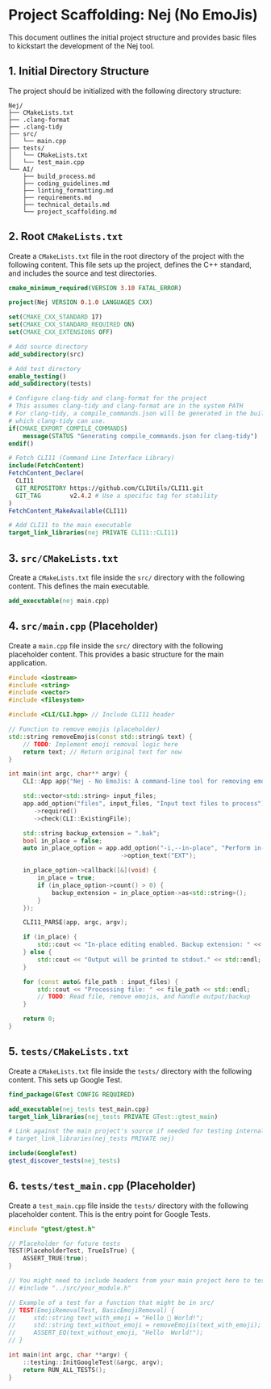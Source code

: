 # Project Scaffolding: Nej (No EmoJis)

This document outlines the initial project structure and provides basic files to kickstart the development of the Nej tool.

## 1. Initial Directory Structure

The project should be initialized with the following directory structure:

```
Nej/
├── CMakeLists.txt
├── .clang-format
├── .clang-tidy
├── src/
│   └── main.cpp
├── tests/
│   └── CMakeLists.txt
│   └── test_main.cpp
└── AI/
    ├── build_process.md
    ├── coding_guidelines.md
    ├── linting_formatting.md
    ├── requirements.md
    ├── technical_details.md
    └── project_scaffolding.md
```

## 2. Root `CMakeLists.txt`

Create a `CMakeLists.txt` file in the root directory of the project with the following content. This file sets up the project, defines the C++ standard, and includes the source and test directories.

```cmake
cmake_minimum_required(VERSION 3.10 FATAL_ERROR)

project(Nej VERSION 0.1.0 LANGUAGES CXX)

set(CMAKE_CXX_STANDARD 17)
set(CMAKE_CXX_STANDARD_REQUIRED ON)
set(CMAKE_CXX_EXTENSIONS OFF)

# Add source directory
add_subdirectory(src)

# Add test directory
enable_testing()
add_subdirectory(tests)

# Configure clang-tidy and clang-format for the project
# This assumes clang-tidy and clang-format are in the system PATH
# For clang-tidy, a compile_commands.json will be generated in the build directory
# which clang-tidy can use.
if(CMAKE_EXPORT_COMPILE_COMMANDS)
    message(STATUS "Generating compile_commands.json for clang-tidy")
endif()

# Fetch CLI11 (Command Line Interface Library)
include(FetchContent)
FetchContent_Declare(
  CLI11
  GIT_REPOSITORY https://github.com/CLIUtils/CLI11.git
  GIT_TAG        v2.4.2 # Use a specific tag for stability
)
FetchContent_MakeAvailable(CLI11)

# Add CLI11 to the main executable
target_link_libraries(nej PRIVATE CLI11::CLI11)
```

## 3. `src/CMakeLists.txt`

Create a `CMakeLists.txt` file inside the `src/` directory with the following content. This defines the main executable.

```cmake
add_executable(nej main.cpp)
```

## 4. `src/main.cpp` (Placeholder)

Create a `main.cpp` file inside the `src/` directory with the following placeholder content. This provides a basic structure for the main application.

```cpp
#include <iostream>
#include <string>
#include <vector>
#include <filesystem>

#include <CLI/CLI.hpp> // Include CLI11 header

// Function to remove emojis (placeholder)
std::string removeEmojis(const std::string& text) {
    // TODO: Implement emoji removal logic here
    return text; // Return original text for now
}

int main(int argc, char** argv) {
    CLI::App app{"Nej - No EmoJis: A command-line tool for removing emojis from text files"};

    std::vector<std::string> input_files;
    app.add_option("files", input_files, "Input text files to process")
       ->required()
       ->check(CLI::ExistingFile);

    std::string backup_extension = ".bak";
    bool in_place = false;
    auto in_place_option = app.add_option("-i,--in-place", "Perform in-place editing with backup. Specify backup extension (e.g., -i.bak)")
                               ->option_text("EXT");

    in_place_option->callback([&](void) {
        in_place = true;
        if (in_place_option->count() > 0) {
            backup_extension = in_place_option->as<std::string>();
        }
    });

    CLI11_PARSE(app, argc, argv);

    if (in_place) {
        std::cout << "In-place editing enabled. Backup extension: " << backup_extension << std::endl;
    } else {
        std::cout << "Output will be printed to stdout." << std::endl;
    }

    for (const auto& file_path : input_files) {
        std::cout << "Processing file: " << file_path << std::endl;
        // TODO: Read file, remove emojis, and handle output/backup
    }

    return 0;
}
```

## 5. `tests/CMakeLists.txt`

Create a `CMakeLists.txt` file inside the `tests/` directory with the following content. This sets up Google Test.

```cmake
find_package(GTest CONFIG REQUIRED)

add_executable(nej_tests test_main.cpp)
target_link_libraries(nej_tests PRIVATE GTest::gtest_main)

# Link against the main project's source if needed for testing internal functions
# target_link_libraries(nej_tests PRIVATE nej)

include(GoogleTest)
gtest_discover_tests(nej_tests)
```

## 6. `tests/test_main.cpp` (Placeholder)

Create a `test_main.cpp` file inside the `tests/` directory with the following placeholder content. This is the entry point for Google Tests.

```cpp
#include "gtest/gtest.h"

// Placeholder for future tests
TEST(PlaceholderTest, TrueIsTrue) {
    ASSERT_TRUE(true);
}

// You might need to include headers from your main project here to test its functions
// #include "../src/your_module.h"

// Example of a test for a function that might be in src/
// TEST(EmojiRemovalTest, BasicEmojiRemoval) {
//     std::string text_with_emoji = "Hello 👋 World!";
//     std::string text_without_emoji = removeEmojis(text_with_emoji);
//     ASSERT_EQ(text_without_emoji, "Hello  World!");
// }

int main(int argc, char **argv) {
    ::testing::InitGoogleTest(&argc, argv);
    return RUN_ALL_TESTS();
}
```
